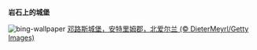 
**岩石上的城堡**

![bing-wallpaper](https://www.bing.com/th?id=OHR.DunluceIreland_ZH-CN2412229757_1920x1080.jpg)
[邓路斯城堡，安特里姆郡，北爱尔兰 (© DieterMeyrl/Getty Images)](https://www.bing.com/search?q=%E9%82%93%E8%B7%AF%E6%96%AF%E5%9F%8E%E5%A0%A1&amp;form=hpcapt&amp;mkt=zh-cn)
  